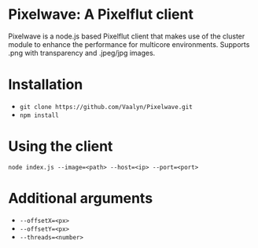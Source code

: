 # Pixelwave: A Pixelflut client

Pixelwave is a node.js based Pixelflut client that makes use of the cluster module to enhance the performance for multicore environments. Supports .png with transparency and .jpeg/jpg images.

# Installation

* `git clone https://github.com/Vaalyn/Pixelwave.git`
* `npm install`

# Using the client

`node index.js --image=<path> --host=<ip> --port=<port>`

# Additional arguments

* `--offsetX=<px>`
* `--offsetY=<px>`
* `--threads=<number>`
